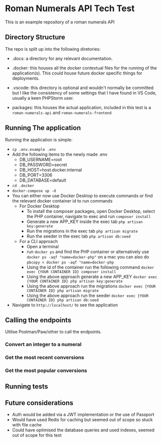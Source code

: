 # Roman Numerals API Tech Test
This is an example repository of a roman numerals API

## Directory Structure
The repo is split up into the following diretories:

- .docs: a directory for any relevant documentation.

- .docker: this houses all the docker contextual files for the running of the application(s). This could house future docker specific things for deployments.

- .vscode: this directory is optional and wouldn't normally be committed but I like the consistency of some settings that I have found in VS Code, usually a keen PHPStorm user.

- packages: this houses the actual application, included in this test is a `roman-numerals-api` and `roman-numerals-frontend`

## Running The application
Running the application is simple:

- `cp .env.example .env`
- Add the following items to the newly made .env
    - DB_USERNAME=root
    - DB_PASSWORD=secret
    - DB_HOST=host.docker.internal
    - DB_PORT=3306
    - DB_DATABASE=default  
- `cd .docker`
- `docker-compose up -d`
- You can either now use Docker Desktop to execute commands or find the relevant docker container id to run commands
    - For Docker Desktop
        - To install the composer packages, open Docker Desktop, select the PHP container, navigate to exec and run `composer install`
        - Generate a new APP_KEY inside the exec tab `php artisan key:generate`
        - Run the migrations in the exec tab `php artisan migrate`
        - Run the seeder in the exec tab `php artisan db:seed`
    - For a CLI approach
        - Open a terminal
        - run `docker ps` and find the PHP container or alternatively use `docker ps -aqf "name=docker-php"` on a mac you can also do `pbcopy < docker ps -aqf "name=docker-php`
        - Using the id of the container run the following command `docker exec {YOUR CONTAINER ID} composer install`
        - Using the above approach generate a new APP_KEY `docker exec {YOUR CONTAINER ID} php artisan key:generate`
        - Using the above approach run the migrations `docker exec {YOUR CONTAINER ID} php artisan migrate`
        - Using the above approach run the seeder `docker exec {YOUR CONTAINER ID} php artisan db:seed`
- Navigate to `http://localhost/` to see the application

## Calling the endpoints
Utilise Postman/Paw/other to call the endpoints.

### Convert an integer to a numeral

### Get the most recent conversions

### Get the most popular conversions

## Running tests

## Future considerations
- Auth would be added via a JWT implementation or the use of Passport
- Would have used Redis for caching but seemed out of scope so stuck with file cache
- Could have optimised the database queries and used indexes, seemed out of scope for this test